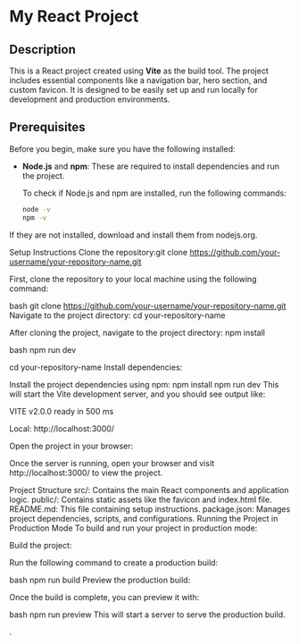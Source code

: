 # My React Project

## Description

This is a React project created using **Vite** as the build tool. The project includes essential components like a navigation bar, hero section, and custom favicon. It is designed to be easily set up and run locally for development and production environments.

## Prerequisites

Before you begin, make sure you have the following installed:

- **Node.js** and **npm**: These are required to install dependencies and run the project.
  
  To check if Node.js and npm are installed, run the following commands:

  ```bash
  node -v
  npm -v


If they are not installed, download and install them from nodejs.org.

Setup Instructions
Clone the repository:git clone https://github.com/your-username/your-repository-name.git


First, clone the repository to your local machine using the following command:

bash
git clone https://github.com/your-username/your-repository-name.git
Navigate to the project directory:
cd your-repository-name


After cloning the project, navigate to the project directory:
npm install


bash
npm run dev

cd your-repository-name
Install dependencies:

Install the project dependencies using npm:
npm install
npm run dev
This will start the Vite development server, and you should see output like:

VITE v2.0.0  ready in 500 ms

Local: http://localhost:3000/

Open the project in your browser:

Once the server is running, open your browser and visit http://localhost:3000/ to view the project.

Project Structure
src/: Contains the main React components and application logic.
public/: Contains static assets like the favicon and index.html file.
README.md: This file containing setup instructions.
package.json: Manages project dependencies, scripts, and configurations.
Running the Project in Production Mode
To build and run your project in production mode:

Build the project:

Run the following command to create a production build:

bash
npm run build
Preview the production build:

Once the build is complete, you can preview it with:

bash
npm run preview
This will start a server to serve the production build.

.
